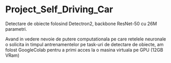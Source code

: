 # Project_Self_Driving_Car

Detectare de obiecte folosind Detectron2, backbone ResNet-50 cu 26M parametri.

Avand in vedere nevoie de putere computationala pe care retelele neuronale o solicita in timpul antrenamentelor pe task-uri de detectare de obiecte, am folost GoogleColab pentru a primi acces la o masina virtuala pe GPU (12GB VRam)
